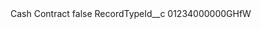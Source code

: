 <?xml version="1.0" encoding="UTF-8"?>
<CustomMetadata xmlns="http://soap.sforce.com/2006/04/metadata" xmlns:xsi="http://www.w3.org/2001/XMLSchema-instance" xmlns:xsd="http://www.w3.org/2001/XMLSchema">
    <label>Cash Contract</label>
    <protected>false</protected>
    <values>
        <field>RecordTypeId__c</field>
        <value xsi:type="xsd:string">01234000000GHfW</value>
    </values>
</CustomMetadata>
